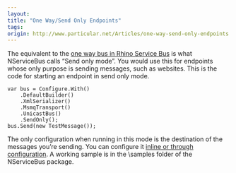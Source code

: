 ```yaml
---
layout:
title: "One Way/Send Only Endpoints"
tags: 
origin: http://www.particular.net/Articles/one-way-send-only-endpoints
---
```

The equivalent to the [one way bus in Rhino Service Bus](http://ayende.com/blog/140289/setting-up-a-rhino-service-bus-application-part-iindash-one-way-bus) is what NServiceBus calls “Send only mode”. You would use this for endpoints whose only purpose is sending messages, such as websites. This is the code for starting an endpoint in send only mode.


    var bus = Configure.With()
        .DefaultBuilder()
        .XmlSerializer()
        .MsmqTransport()
        .UnicastBus()
        .SendOnly();
    bus.Send(new TestMessage());


The only configuration when running in this mode is the destination of the messages you’re sending. You can configure it [inline or through configuration](how-do-i-specify-store-forward-for-a-message). A working sample is in the \\samples folder of the NServiceBus package.

